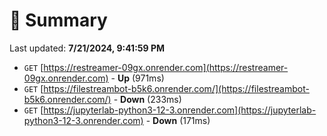 # 📖 Summary
Last updated: **7/21/2024, 9:41:59 PM**

- `GET` [https://restreamer-09gx.onrender.com](https://restreamer-09gx.onrender.com) - **Up** (971ms)
- `GET` [https://filestreambot-b5k6.onrender.com/](https://filestreambot-b5k6.onrender.com/) - **Down** (233ms)
- `GET` [https://jupyterlab-python3-12-3.onrender.com](https://jupyterlab-python3-12-3.onrender.com) - **Down** (171ms)
